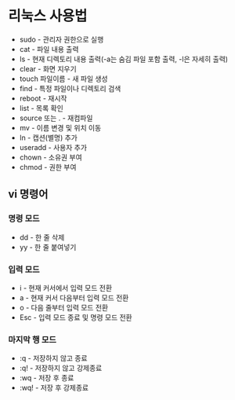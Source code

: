 # 리눅스 사용법

- sudo - 관리자 권한으로 실행
- cat - 파일 내용 출력
- ls - 현재 디렉토리 내용 출력(-a는 숨김 파일 포함 출력, -l은 자세히 출력)
- clear - 화면 지우기
- touch 파일이름 - 새 파일 생성
- find - 특정 파일이나 디렉토리 검색
- reboot - 재시작
- list - 목록 확인
- source 또는 . - 재컴파일
- mv - 이름 변경 및 위치 이동
- ln - 캡션(별명) 추가
- useradd - 사용자 추가
- chown - 소유권 부여
- chmod - 권한 부여

## vi 명령어
### 명령 모드
- dd - 한 줄 삭제
- yy - 한 줄 붙여넣기

### 입력 모드
- i - 현재 커서에서 입력 모드 전환
- a - 현재 커서 다음부터 입력 모드 전환
- o - 다음 줄부터 입력 모드 전환
- Esc - 입력 모드 종료 및 명령 모드 전환

### 마지막 행 모드
- :q - 저장하지 않고 종료
- :q! - 저장하지 않고 강제종료
- :wq - 저장 후 종료
- :wq! - 저장 후 강제종료
